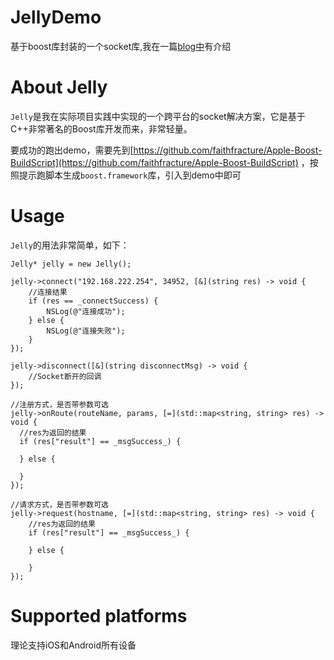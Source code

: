 # JellyDemo
基于boost库封装的一个socket库,我在一篇[blog中](http://www.vienta.me/2016/03/28/%E5%9F%BA%E4%BA%8Eboost%E5%BA%93%E5%B0%81%E8%A3%85%E7%9A%84%E4%B8%80%E4%B8%AA%E8%B7%A8%E5%B9%B3%E5%8F%B0socket%E5%BA%93/)有介绍

# About Jelly
`Jelly`是我在实际项目实践中实现的一个跨平台的socket解决方案，它是基于C++非常著名的Boost库开发而来，非常轻量。

要成功的跑出demo，需要先到[https://github.com/faithfracture/Apple-Boost-BuildScript](https://github.com/faithfracture/Apple-Boost-BuildScript) ，按照提示跑脚本生成`boost.framework`库，引入到demo中即可

# Usage
  `Jelly`的用法非常简单，如下：

    Jelly* jelly = new Jelly();
    
    jelly->connect("192.168.222.254", 34952, [&](string res) -> void {
        //连接结果
        if (res == _connectSuccess) {
            NSLog(@"连接成功");
        } else {
            NSLog(@"连接失败");
        }
    });
    
    jelly->disconnect([&](string disconnectMsg) -> void {
        //Socket断开的回调
    });
    
    //注册方式，是否带参数可选
    jelly->onRoute(routeName, params, [=](std::map<string, string> res) -> void {
      //res为返回的结果
      if (res["result"] == _msgSuccess_) {
            
      } else {
            
      }
    });
    
    //请求方式，是否带参数可选
    jelly->request(hostname, [=](std::map<string, string> res) -> void {
        //res为返回的结果
        if (res["result"] == _msgSuccess_) {
            
        } else {
          
        }
    });

#  Supported platforms 
理论支持iOS和Android所有设备

